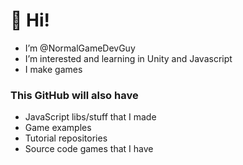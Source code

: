 # 👋 Hi!
- I’m @NormalGameDevGuy
- I’m interested and learning in Unity and Javascript
- I make games

### This GitHub will also have
- JavaScript libs/stuff that I made
- Game examples
- Tutorial repositories
- Source code games that I have

<!-- Why did I do this -->
